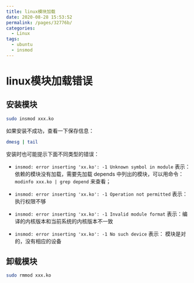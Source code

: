 ```yaml
---
title: linux模块加载
date: 2020-08-28 15:53:52
permalink: /pages/32776b/
categories: 
  - Linux
tags: 
  - ubuntu
  - insmod
---
```

<script>
(function(){
    var bp = document.createElement('script');
    var curProtocol = window.location.protocol.split(':')[0];
    if (curProtocol === 'https'){
   bp.src = 'https://zz.bdstatic.com/linksubmit/push.js';
  }
  else{
  bp.src = 'http://push.zhanzhang.baidu.com/push.js';
  }
    var s = document.getElementsByTagName("script")[0];
    s.parentNode.insertBefore(bp, s);
})();
</script>


# linux模块加载错误


## 安装模块
```bash
sudo insmod xxx.ko
```
如果安装不成功，查看一下保存信息：
```bash
dmesg | tail
```
 安装时也可能提示下面不同类型的错误：

- `insmod: error inserting 'xx.ko': -1 Unknown symbol in module` 
  表示：依赖的模块没有加载，需要先加载 depends 中列出的模块，可以用命令：`modinfo xxx.ko | grep depend` 来查看；
  
- `insmod: error inserting 'xx.ko': -1 Operation not permitted`
  表示：执行权限不够

- `insmod: error inserting 'xx.ko': -1 Invalid module format`
  表示：编译的内核版本和当前系统的内核版本不一致

- `insmod: error inserting 'xx.ko': -1 No such device`
  表示： 模块是对的，没有相应的设备

## 卸载模块
```bash
sudo rmmod xxx.ko
```